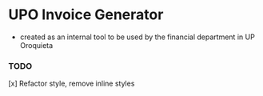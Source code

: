 # UPO Invoice Generator

- created as an internal tool to be used by the financial department in UP Oroquieta

### TODO

\[x\] Refactor style, remove inline styles
